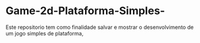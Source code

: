 # Game-2d-Plataforma-Simples-
Este repositorio tem como finalidade salvar e mostrar o desenvolvimento de um jogo simples de plataforma,

